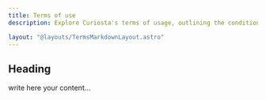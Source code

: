 ```yaml
---
title: Terms of use
description: Explore Curiosta's terms of usage, outlining the conditions and guidelines for using their platform, ensuring a secure and productive learning experience.

layout: "@layouts/TermsMarkdownLayout.astro"
---
```


## Heading

write here your content...
